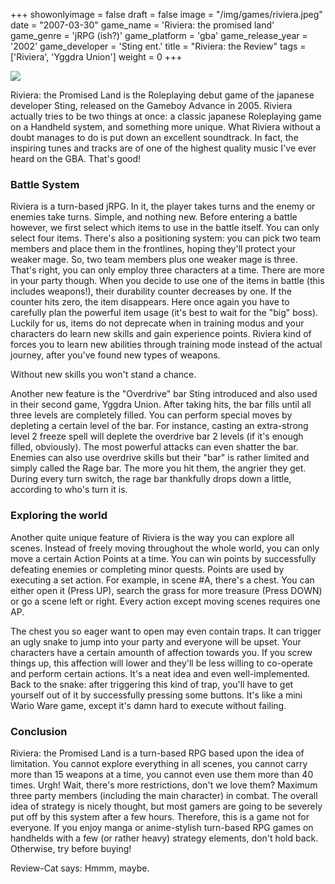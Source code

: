 +++
showonlyimage = false
draft = false
image = "/img/games/riviera.jpeg"
date = "2007-03-30"
game_name = 'Riviera: the promised land'
game_genre = 'jRPG (ish?)'
game_platform = 'gba'
game_release_year = '2002'
game_developer = 'Sting ent.'
title = "Riviera: the Review"
tags = ['Riviera', 'Yggdra Union']
weight = 0
+++

<img src="/img/Guides/Riviera.jpg">

Riviera: the Promised Land is the Roleplaying debut game of the japanese developer Sting, released on the Gameboy Advance in 2005. Riviera actually tries to be two things at once: a classic japanese Roleplaying game on a Handheld system, and something more unique. What Riviera without a doubt manages to do is put down an excellent soundtrack. In fact, the inspiring tunes and tracks are of one of the highest quality music I've ever heard on the GBA. That's good!

### Battle System

Riviera is a turn-based jRPG. In it, the player takes turns and the enemy or enemies take turns. Simple, and nothing new. Before entering a battle however, we first select which items to use in the battle itself. You can only select four items. There's also a positioning system: you can pick two team members and place them in the frontlines, hoping they'll protect your weaker mage. So, two team members plus one weaker mage is three. That's right, you can only employ three characters at a time. There are more in your party though.
When you decide to use one of the items in battle (this includes weapons!), their durability counter decreases by one. If the counter hits zero, the item disappears. Here once again you have to carefully plan the powerful item usage (it's best to wait for the "big" boss). Luckily for us, items do not deprecate when in training modus and your characters do learn new skills and gain experience points. Riviera kind of forces you to learn new abilities through training mode instead of the actual journey, after you've found new types of weapons. 

Without new skills you won't stand a chance.

Another new feature is the "Overdrive" bar Sting introduced and also used in their second game, Yggdra Union. After taking hits, the bar fills until all three levels are completely filled. You can perform special moves by depleting a certain level of the bar. For instance, casting an extra-strong level 2 freeze spell will deplete the overdrive bar 2 levels (if it's enough filled, obviously). The most powerful attacks can even shatter the bar. Enemies can also use overdrive skills but their "bar" is rather limited and simply called the Rage bar. The more you hit them, the angrier they get. During every turn switch, the rage bar thankfully drops down a little, according to who's turn it is.

### Exploring the world

Another quite unique feature of Riviera is the way you can explore all scenes. Instead of freely moving throughout the whole world, you can only move a certain Action Points at a time. You can win points by successfully defeating enemies or completing minor quests. Points are used by executing a set action. For example, in scene #A, there's a chest. You can either open it (Press UP), search the grass for more treasure (Press DOWN) or go a scene left or right. Every action except moving scenes requires one AP.

The chest you so eager want to open may even contain traps. It can trigger an ugly snake to jump into your party and everyone will be upset. Your characters have a certain amounth of affection towards you. If you screw things up, this affection will lower and they'll be less willing to co-operate and perform certain actions. It's a neat idea and even well-implemented. Back to the snake: after triggering this kind of trap, you'll have to get yourself out of it by successfully pressing some buttons. It's like a mini Wario Ware game, except it's damn hard to execute without failing.

### Conclusion


Riviera: the Promised Land is a turn-based RPG based upon the idea of limitation. You cannot explore everything in all scenes, you cannot carry more than 15 weapons at a time, you cannot even use them more than 40 times. Urgh! Wait, there's more restrictions, don't we love them? Maximum three party members (including the main character) in combat. The overall idea of strategy is nicely thought, but most gamers are going to be severely put off by this system after a few hours. Therefore, this is a game not for everyone. 
If you enjoy manga or anime-stylish turn-based RPG games on handhelds with a few (or rather heavy) strategy elements, don't hold back. Otherwise, try before buying!

Review-Cat says: Hmmm, maybe.